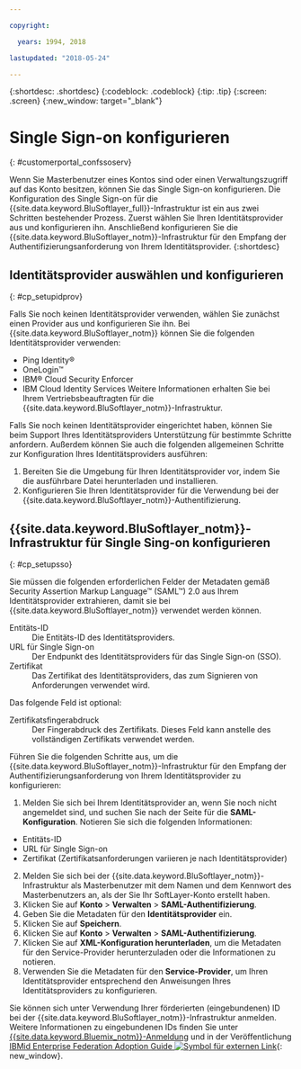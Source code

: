 ```yaml
---

copyright:

  years: 1994, 2018

lastupdated: "2018-05-24"

---
```


{:shortdesc: .shortdesc}
{:codeblock: .codeblock}
{:tip: .tip}
{:screen: .screen}
{:new_window: target="_blank"}


# Single Sign-on konfigurieren
{: #customerportal_confssoserv}

Wenn Sie Masterbenutzer eines Kontos sind oder einen Verwaltungszugriff auf das Konto besitzen, können Sie das Single Sign-on konfigurieren. Die Konfiguration des Single Sign-on für die {{site.data.keyword.BluSoftlayer_full}}-Infrastruktur ist ein aus zwei Schritten bestehender Prozess.  Zuerst wählen Sie Ihren Identitätsprovider aus und konfigurieren ihn. Anschließend konfigurieren Sie die {{site.data.keyword.BluSoftlayer_notm}}-Infrastruktur für den Empfang der Authentifizierungsanforderung von Ihrem Identitätsprovider.
{:shortdesc}

## Identitätsprovider auswählen und konfigurieren
{: #cp_setupidprov}

Falls Sie noch keinen Identitätsprovider verwenden, wählen Sie zunächst einen Provider aus und konfigurieren Sie ihn. Bei {{site.data.keyword.BluSoftlayer_notm}} können Sie die folgenden Identitätsprovider verwenden:
* Ping Identity&reg;
* OneLogin&trade;
* IBM&reg; Cloud Security Enforcer
* IBM Cloud Identity Services
Weitere Informationen erhalten Sie bei Ihrem Vertriebsbeauftragten für die {{site.data.keyword.BluSoftlayer_notm}}-Infrastruktur.

Falls Sie noch keinen Identitätsprovider eingerichtet haben, können Sie beim Support Ihres Identitätsproviders Unterstützung für bestimmte Schritte anfordern. Außerdem können Sie auch die folgenden allgemeinen Schritte zur Konfiguration Ihres Identitätsproviders ausführen:
1. Bereiten Sie die Umgebung für Ihren Identitätsprovider vor, indem Sie die ausführbare Datei herunterladen und installieren.
2. Konfigurieren Sie Ihren Identitätsprovider für die Verwendung bei der {{site.data.keyword.BluSoftlayer_notm}}-Authentifizierung.

## {{site.data.keyword.BluSoftlayer_notm}}-Infrastruktur für Single Sing-on konfigurieren
{: #cp_setupsso}

Sie müssen die folgenden erforderlichen Felder der Metadaten gemäß Security Assertion Markup Language&trade; (SAML&trade;) 2.0 aus Ihrem Identitätsprovider extrahieren, damit sie bei {{site.data.keyword.BluSoftlayer_notm}} verwendet werden können.
<dl>
<dt>Entitäts-ID</dt>
<dd>Die Entitäts-ID des Identitätsproviders.</dd>
<dt>URL für Single Sign-on</dt>
<dd>Der Endpunkt des Identitätsproviders für das Single Sign-on (SSO).</dd>
<dt>Zertifikat</dt>
<dd>Das Zertifikat des Identitätsproviders, das zum Signieren von Anforderungen verwendet wird.</dd>
</dl>

Das folgende Feld ist optional:
<dl>
<dt>Zertifikatsfingerabdruck</dt>
<dd>Der Fingerabdruck des Zertifikats. Dieses Feld kann anstelle des vollständigen Zertifikats verwendet werden.</dd>
</dl>

Führen Sie die folgenden Schritte aus, um die {{site.data.keyword.BluSoftlayer_notm}}-Infrastruktur für den Empfang der Authentifizierungsanforderung von Ihrem Identitätsprovider zu konfigurieren:
1. Melden Sie sich bei Ihrem Identitätsprovider an, wenn Sie noch nicht angemeldet sind, und suchen Sie nach der Seite für die **SAML-Konfiguration**. Notieren Sie sich die folgenden Informationen:
  * Entitäts-ID
  * URL für Single Sign-on
  * Zertifikat (Zertifikatsanforderungen variieren je nach Identitätsprovider)
2. Melden Sie sich bei der {{site.data.keyword.BluSoftlayer_notm}}-Infrastruktur als Masterbenutzer mit dem Namen und dem Kennwort des Masterbenutzers an, als der Sie Ihr SoftLayer-Konto erstellt haben.
3. Klicken Sie auf **Konto** > **Verwalten** > **SAML-Authentifizierung**.
4. Geben Sie die Metadaten für den **Identitätsprovider** ein.
5. Klicken Sie auf **Speichern**.
6. Klicken Sie auf **Konto** > **Verwalten** > **SAML-Authentifizierung**.
7. Klicken Sie auf **XML-Konfiguration herunterladen**, um die Metadaten für den Service-Provider herunterzuladen oder die Informationen zu notieren.
8. Verwenden Sie die Metadaten für den **Service-Provider**, um Ihren Identitätsprovider entsprechend den Anweisungen Ihres Identitätsproviders zu konfigurieren.  

Sie können sich unter Verwendung Ihrer förderierten (eingebundenen) ID bei der {{site.data.keyword.BluSoftlayer_notm}}-Infrastruktur anmelden. Weitere Informationen zu eingebundenen IDs finden Sie unter [{{site.data.keyword.Bluemix_notm}}-Anmeldung](/docs/account/adminpublic.html) und in der Veröffentlichung [IBMid Enterprise Federation Adoption Guide ![Symbol für externen Link](../icons/launch-glyph.svg)](https://ibm.box.com/v/IBMid-Federation-Guide){: new_window}.
